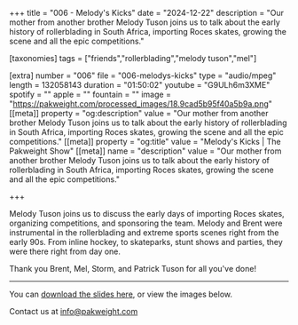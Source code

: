 +++
title = "006 - Melody's Kicks"
date = "2024-12-22"
description = "Our mother from another brother Melody Tuson joins us to talk about the early history of rollerblading in South Africa, importing Roces skates, growing the scene and all the epic competitions."

[taxonomies]
tags = ["friends","rollerblading","melody tuson","mel"]

[extra]
number = "006"
file = "006-melodys-kicks"
type = "audio/mpeg"
length = 132058143
duration = "01:50:02"
youtube = "G9ULh6m3XME"
spotify = ""
apple = ""
fountain = ""
image = "https://pakweight.com/processed_images/18.9cad5b95f40a5b9a.png"
[[meta]]
property = "og:description"
value = "Our mother from another brother Melody Tuson joins us to talk about the early history of rollerblading in South Africa, importing Roces skates, growing the scene and all the epic competitions."
[[meta]]
property = "og:title"
value = "Melody's Kicks | The Pakweight Show"
[[meta]]
name = "description"
value = "Our mother from another brother Melody Tuson joins us to talk about the early history of rollerblading in South Africa, importing Roces skates, growing the scene and all the epic competitions."

+++

Melody Tuson joins us to discuss the early days of importing Roces skates, organizing competitions, and sponsoring the team. Melody and Brent were instrumental in the rollerblading and extreme sports scenes right from the early 90s. From inline hockey, to skateparks, stunt shows and parties, they were there right from day one.

Thank you Brent, Mel, Storm, and Patrick Tuson for all you've done!

---

You can [download the slides here](slides.pdf), or view the images below.

Contact us at [info@pakweight.com](mailto:info@pakweight.com)
